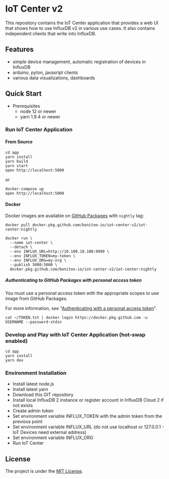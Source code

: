 # IoT Center v2

This repository contains the IoT Center application that provides a web UI that shows how to use InfluxDB v2 in various use cases. 
It also contains independent clients that write into InfluxDB.

## Features

* simple device management, automatic registration of devices in InfluxDB
* arduino, pyton, javasript clients
* various data visualizations, dashboards

## Quick Start

* Prerequisites
   * node 12 or newer
   * yarn 1.9.4 or newer

### Run IoT Center Application

#### From Source
```
cd app
yarn install
yarn build
yarn start
open http://localhost:5000
```

or

```
docker-compose up
open http://localhost:5000
```

#### Docker

Docker images are available on [GitHub Packages](https://github.com/bonitoo-io/iot-center-v2/packages) with `nightly` tag:

```
docker pull docker.pkg.github.com/bonitoo-io/iot-center-v2/iot-center:nightly

docker run \
  --name iot-center \
  --detach \
  --env INFLUX_URL=http://10.100.10.100:9999 \
  --env INFLUX_TOKEN=my-token \
  --env INFLUX_ORG=my-org \
  --publish 5000:5000 \
  docker.pkg.github.com/bonitoo-io/iot-center-v2/iot-center:nightly
```

##### Authenticating to GitHub Packages with personal access token

You must use a personal access token with the appropriate scopes to use image from GitHub Packages. 

For more information, see "[Authenticating with a personal access token](https://docs.github.com/en/packages/using-github-packages-with-your-projects-ecosystem/configuring-docker-for-use-with-github-packages#authenticating-with-a-personal-access-token)".
```
cat ~/TOKEN.txt | docker login https://docker.pkg.github.com -u USERNAME --password-stdin
```

### Develop and Play with IoT Center Application (hot-swap enabled)

```
cd app
yarn install
yarn dev
```

### Environment Installation

* Install latest node.js
* Install latest yarn
* Download this GIT repository
* Install local InfluxDB 2 instance or register account in InfluxDB Cloud 2 if not exists
* Create admin token
* Set environment variable INFLUX_TOKEN with the admin token from the previous point
* Set environment variable INFLUX_URL (do not use localhost or 127.0.0.1 - IoT Devices need external address)
* Set environment variable INFLUX_ORG
* Run IoT Center

## License

The project is under the [MIT License](https://opensource.org/licenses/MIT).
